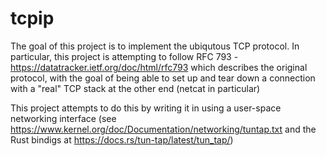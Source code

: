 # tcpip 

The goal of this project is to implement the ubiqutous TCP protocol. In particular, this project is attempting to follow RFC 793 - https://datatracker.ietf.org/doc/html/rfc793 
which describes the original protocol, with the goal of being able to set up and tear down a connection with a "real" TCP stack at the other end (netcat in particular) 

This project attempts to do this by writing it in using a user-space networking interface (see https://www.kernel.org/doc/Documentation/networking/tuntap.txt and the Rust bindigs at https://docs.rs/tun-tap/latest/tun_tap/) 
